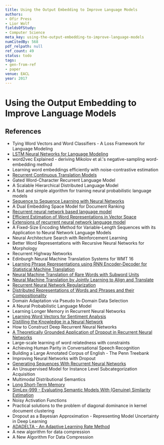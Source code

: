 ```yaml
---
title: Using the Output Embedding to Improve Language Models
authors:
- Ofir Press
- Lior Wolf
fieldsOfStudy:
- Computer Science
meta_key: using-the-output-embedding-to-improve-language-models
numCitedBy: 568
pdf_relpath: null
ref_count: 49
status: todo
tags:
- gen-from-ref
- paper
venue: EACL
year: 2017
---
```


# Using the Output Embedding to Improve Language Models

## References

- Tying Word Vectors and Word Classifiers - A Loss Framework for Language Modeling
- [LSTM Neural Networks for Language Modeling](./lstm-neural-networks-for-language-modeling.md)
- word2vec Explained - deriving Mikolov et al.'s negative-sampling word-embedding method
- Learning word embeddings efficiently with noise-contrastive estimation
- [Recurrent Continuous Translation Models](./recurrent-continuous-translation-models.md)
- Gated Word-Character Recurrent Language Model
- A Scalable Hierarchical Distributed Language Model
- A fast and simple algorithm for training neural probabilistic language models
- [Sequence to Sequence Learning with Neural Networks](./sequence-to-sequence-learning-with-neural-networks.md)
- A Dual Embedding Space Model for Document Ranking
- [Recurrent neural network based language model](./recurrent-neural-network-based-language-model.md)
- [Efficient Estimation of Word Representations in Vector Space](./efficient-estimation-of-word-representations-in-vector-space.md)
- [Extensions of recurrent neural network language model](./extensions-of-recurrent-neural-network-language-model.md)
- A Fixed-Size Encoding Method for Variable-Length Sequences with its Application to Neural Network Language Models
- Neural Architecture Search with Reinforcement Learning
- Better Word Representations with Recursive Neural Networks for Morphology
- Recurrent Highway Networks
- Edinburgh Neural Machine Translation Systems for WMT 16
- [Learning Phrase Representations using RNN Encoder-Decoder for Statistical Machine Translation](./learning-phrase-representations-using-rnn-encoder-decoder-for-statistical-machine-translation.md)
- [Neural Machine Translation of Rare Words with Subword Units](./neural-machine-translation-of-rare-words-with-subword-units.md)
- [Neural Machine Translation by Jointly Learning to Align and Translate](./neural-machine-translation-by-jointly-learning-to-align-and-translate.md)
- [Recurrent Neural Network Regularization](./recurrent-neural-network-regularization.md)
- [Distributed Representations of Words and Phrases and their Compositionality](./distributed-representations-of-words-and-phrases-and-their-compositionality.md)
- Domain Adaptation via Pseudo In-Domain Data Selection
- A Neural Probabilistic Language Model
- Learning Longer Memory in Recurrent Neural Networks
- [Learning Word Vectors for Sentiment Analysis](./learning-word-vectors-for-sentiment-analysis.md)
- [Distilling the Knowledge in a Neural Network](./distilling-the-knowledge-in-a-neural-network.md)
- How to Construct Deep Recurrent Neural Networks
- [A Theoretically Grounded Application of Dropout in Recurrent Neural Networks](./a-theoretically-grounded-application-of-dropout-in-recurrent-neural-networks.md)
- Large-scale learning of word relatedness with constraints
- Achieving Human Parity in Conversational Speech Recognition
- Building a Large Annotated Corpus of English - The Penn Treebank
- Improving Neural Networks with Dropout
- [Generating Sequences With Recurrent Neural Networks](./generating-sequences-with-recurrent-neural-networks.md)
- An Unsupervised Model for Instance Level Subcategorization Acquisition
- Multimodal Distributional Semantics
- [Long Short-Term Memory](./long-short-term-memory.md)
- [SimLex-999 - Evaluating Semantic Models With (Genuine) Similarity Estimation](./simlex-999-evaluating-semantic-models-with-genuine-similarity-estimation.md)
- Noisy Activation Functions
- Practical solutions to the problem of diagonal dominance in kernel document clustering
- Dropout as a Bayesian Approximation - Representing Model Uncertainty in Deep Learning
- [ADADELTA - An Adaptive Learning Rate Method](./adadelta-an-adaptive-learning-rate-method.md)
- A new algorithm for data compression
- A New Algorithm For Data Compression
